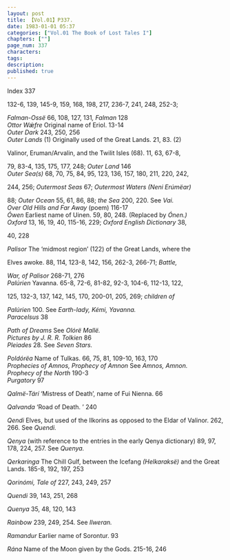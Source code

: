 ```yaml
---
layout: post
title: 【Vol.01】P337.
date: 1983-01-01 05:37
categories: ["Vol.01 The Book of Lost Tales I"]
chapters: [""]
page_num: 337
characters: 
tags: 
description: 
published: true
---
```


<p style="text-indent: 0;">
Index 337
</p>

132-6, 139, 145-9, 159, 168, 198, 217, 236-7, 241, 248, 252-3;

<I>Falman-Ossë </I>66, 108, 127, 131<I>, Falman </I>128<BR><I>Ottor Wǽfre   </I>Original name of Eriol. 13-14<BR><I>Outer Dark   </I>243, 250, 256<BR><I>Outer Lands     </I>(1) Originally used of the Great Lands. 21, 83. (2)

Valinor, Eruman/Arvalin, and the Twilit Isles (68). 11, 63, 67-8,

79, 83-4, 135, 175, 177, 248; <I>Outer Land </I>146<BR><I>Outer Sea(s)    </I>68, 70, 75, 84, 95, 123, 136, 157, 180, 211, 220, 242,

244, 256; <I>Outermost Seas </I>67; <I>Outermost Waters (Neni Erúmëar)</I>

88; <I>Outer Ocean </I>55, 61, 86, 88; <I>the Sea </I>200, 220. See <I>Vai.<BR>Over Old Hills and Far Away    </I>(poem) 116-17<BR><I>Ówen    </I>Earliest name of Uinen. 59, 80, 248. (Replaced by <I>Ónen.)<BR>Oxford    </I>13, 16, 19, 40, 115-16, 229; <I>Oxford English Dictionary </I>38,

40, 228

<I>Palisor   </I>The ‘midmost region’ (122) of the Great Lands, where the

Elves awoke. 88, 114, 123-8, 142, 156, 262-3, 266-71; <I>Battle,</I>

<I>War, of Palisor </I>268-71, 276<BR><I>Palúrien  </I>Yavanna. 65-8, 72-6, 81-82, 92-3, 104-6, 112-13, 122,

125, 132-3, 137, 142, 145, 170, 200-01, 205, 269; <I>children of</I>

<I>Palúrien </I>100. See <I>Earth-lady, Kémi, Yavanna.<BR>Paracelsus   </I>38

<I>Path of Dreams    </I>See <I>Olórë Mallë.<BR>Pictures by J. R. R. Tolkien    </I>86<BR><I>Pleiades    </I>28. See <I>Seven Stars.</I>

<I>Poldórëa    </I>Name of Tulkas. 66, 75, 81, 109-10, 163, 170<BR><I>Prophecies of Amnos, Prophecy of Amnon  </I>See <I>Amnos, Amnon.<BR>Prophecy of the North    </I>190-3<BR><I>Purgatory   </I>97

<I>Qalmë-Tárí  </I>‘Mistress of Death’, name of Fui Nienna. 66

<I>Qalvanda    </I>‘Road of Death. ’ 240

<I>Qendi    </I>Elves, but used of the Ilkorins as opposed to the Eldar of Valinor. 262, 266. See <I>Quendi.</I>

<I>Qenya   </I>(with reference to the entries in the early Qenya dictionary) 89, 97, 178, 224, 257. See <I>Quenya.</I>

<I>Qerkaringa   </I>The Chill Gulf, between the Icefang <I>(Helkaraksë) </I>and the Great Lands. 185-8, 192, 197, 253

<I>Qorinómi, Tale of   </I>227, 243, 249, 257

<I>Quendi    </I>39, 143, 251, 268

<I>Quenya  </I>35, 48, 120, 143

<I>Rainbow   </I>239, 249, 254. See <I>Ilweran.</I>

<I>Ramandur   </I>Earlier name of Sorontur. 93

<I>Rána </I>Name of the Moon given by the Gods. 215-16, 246

